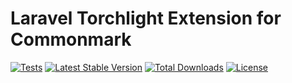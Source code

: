 # Laravel Torchlight Extension for Commonmark

[![Tests](https://github.com/torchlight-api/torchlight-commonmark/actions/workflows/tests.yml/badge.svg)](https://github.com/torchlight-api/torchlight-commonmark/actions/workflows/tests.yml) [![Latest Stable Version](https://poser.pugx.org/torchlight/commonmark/v)](//packagist.org/packages/torchlight/commonmark) [![Total Downloads](https://poser.pugx.org/torchlight/commonmark/downloads)](//packagist.org/packages/torchlight/commonmark) [![License](https://poser.pugx.org/torchlight/commonmark/license)](//packagist.org/packages/torchlight/commonmark)